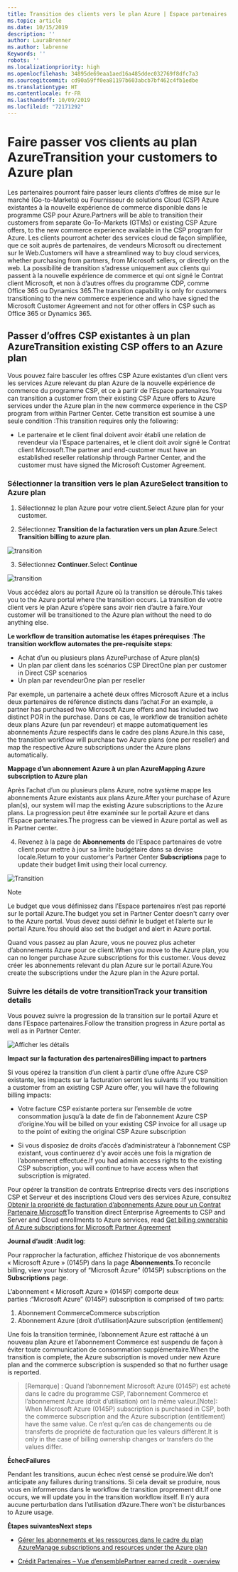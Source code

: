 ```yaml
---
title: Transition des clients vers le plan Azure | Espace partenaires
ms.topic: article
ms.date: 10/15/2019
description: ''
author: LauraBrenner
ms.author: labrenne
Keywords: ''
robots: ''
ms.localizationpriority: high
ms.openlocfilehash: 34895de69eaa1aed16a485ddec032769f8dfc7a3
ms.sourcegitcommit: cd90a59ff0ea81197b603abcb7bf462c4fb1edbe
ms.translationtype: HT
ms.contentlocale: fr-FR
ms.lasthandoff: 10/09/2019
ms.locfileid: "72171292"
---
```

# <a name="transition-your-customers-to-azure-plan"></a><span data-ttu-id="ab3a1-102">Faire passer vos clients au plan Azure</span><span class="sxs-lookup"><span data-stu-id="ab3a1-102">Transition your customers to Azure plan</span></span>

<span data-ttu-id="ab3a1-103">Les partenaires pourront faire passer leurs clients d’offres de mise sur le marché (Go-to-Markets) ou Fournisseur de solutions Cloud (CSP) Azure existantes à la nouvelle expérience de commerce disponible dans le programme CSP pour Azure.</span><span class="sxs-lookup"><span data-stu-id="ab3a1-103">Partners will be able to transition their customers from separate Go-To-Markets (GTMs) or existing CSP Azure offers, to the new commerce experience available in the CSP program for Azure.</span></span> <span data-ttu-id="ab3a1-104">Les clients pourront acheter des services cloud de façon simplifiée, que ce soit auprès de partenaires, de vendeurs Microsoft ou directement sur le Web.</span><span class="sxs-lookup"><span data-stu-id="ab3a1-104">Customers will have a streamlined way to buy cloud services, whether purchasing from partners, from Microsoft sellers, or directly on the web.</span></span> <span data-ttu-id="ab3a1-105">La possibilité de transition s’adresse uniquement aux clients qui passent à la nouvelle expérience de commerce et qui ont signé le Contrat client Microsoft, et non à d’autres offres du programme CDP, comme Office 365 ou Dynamics 365.</span><span class="sxs-lookup"><span data-stu-id="ab3a1-105">The transition capability is only for customers transitioning to the new commerce experience and who have signed the Microsoft Customer Agreement and not for other offers in CSP such as Office 365 or Dynamics 365.</span></span>

## <a name="transition-existing-csp-offers-to-an-azure-plan"></a><span data-ttu-id="ab3a1-106">Passer d’offres CSP existantes à un plan Azure</span><span class="sxs-lookup"><span data-stu-id="ab3a1-106">Transition existing CSP offers to an Azure plan</span></span>

<span data-ttu-id="ab3a1-107">Vous pouvez faire basculer les offres CSP Azure existantes d’un client vers les services Azure relevant du plan Azure de la nouvelle expérience de commerce du programme CSP, et ce à partir de l’Espace partenaires.</span><span class="sxs-lookup"><span data-stu-id="ab3a1-107">You can transition a customer from their existing CSP Azure offers to Azure services under the Azure plan in the new commerce experience in the CSP program from within Partner Center.</span></span> <span data-ttu-id="ab3a1-108">Cette transition est soumise à une seule condition :</span><span class="sxs-lookup"><span data-stu-id="ab3a1-108">This transition requires only the following:</span></span>

- <span data-ttu-id="ab3a1-109">Le partenaire et le client final doivent avoir établi une relation de revendeur via l’Espace partenaires, et le client doit avoir signé le Contrat client Microsoft.</span><span class="sxs-lookup"><span data-stu-id="ab3a1-109">The partner and end-customer must have an established reseller relationship through Partner Center, and the customer must have signed the Microsoft Customer Agreement.</span></span>

### <a name="select-transition-to-azure-plan"></a><span data-ttu-id="ab3a1-110">Sélectionner la transition vers le plan Azure</span><span class="sxs-lookup"><span data-stu-id="ab3a1-110">Select transition to Azure plan</span></span>

1. <span data-ttu-id="ab3a1-111">Sélectionnez le plan Azure pour votre client.</span><span class="sxs-lookup"><span data-stu-id="ab3a1-111">Select Azure plan for your customer.</span></span>

2. <span data-ttu-id="ab3a1-112">Sélectionnez **Transition de la facturation vers un plan Azure**.</span><span class="sxs-lookup"><span data-stu-id="ab3a1-112">Select **Transition billing to azure plan**.</span></span>

![transition](images/azure/transition1.png)

3. <span data-ttu-id="ab3a1-114">Sélectionnez **Continuer**.</span><span class="sxs-lookup"><span data-stu-id="ab3a1-114">Select **Continue**</span></span>

![transition](images/azure/transition2.png)

<span data-ttu-id="ab3a1-116">Vous accédez alors au portail Azure où la transition se déroule.</span><span class="sxs-lookup"><span data-stu-id="ab3a1-116">This takes you to the Azure portal where the transition occurs.</span></span> <span data-ttu-id="ab3a1-117">La transition de votre client vers le plan Azure s’opère sans avoir rien d’autre à faire.</span><span class="sxs-lookup"><span data-stu-id="ab3a1-117">Your customer will be transitioned to the Azure plan without the need to do anything else.</span></span> 

<span data-ttu-id="ab3a1-118">**Le workflow de transition automatise les étapes prérequises** :</span><span class="sxs-lookup"><span data-stu-id="ab3a1-118">**The transition workflow automates the pre-requisite steps**:</span></span> 

- <span data-ttu-id="ab3a1-119">Achat d’un ou plusieurs plans Azure</span><span class="sxs-lookup"><span data-stu-id="ab3a1-119">Purchase of Azure plan(s)</span></span> 
- <span data-ttu-id="ab3a1-120">Un plan par client dans les scénarios CSP Direct</span><span class="sxs-lookup"><span data-stu-id="ab3a1-120">One plan per customer in Direct CSP scenarios</span></span>  
- <span data-ttu-id="ab3a1-121">Un plan par revendeur</span><span class="sxs-lookup"><span data-stu-id="ab3a1-121">One plan per reseller</span></span>  

<span data-ttu-id="ab3a1-122">Par exemple, un partenaire a acheté deux offres Microsoft Azure et a inclus deux partenaires de référence distincts dans l’achat.</span><span class="sxs-lookup"><span data-stu-id="ab3a1-122">For an example, a partner has purchased two Microsoft Azure offers and has included two distinct POR in the purchase.</span></span> <span data-ttu-id="ab3a1-123">Dans ce cas, le workflow de transition achète deux plans Azure (un par revendeur) et mappe automatiquement les abonnements Azure respectifs dans le cadre des plans Azure.</span><span class="sxs-lookup"><span data-stu-id="ab3a1-123">In this case, the transition workflow will purchase two Azure plans (one per reseller) and map the respective Azure subscriptions under the Azure plans automatically.</span></span>  

<span data-ttu-id="ab3a1-124">**Mappage d’un abonnement Azure à un plan Azure**</span><span class="sxs-lookup"><span data-stu-id="ab3a1-124">**Mapping Azure subscription to Azure plan**</span></span>

<span data-ttu-id="ab3a1-125">Après l’achat d’un ou plusieurs plans Azure, notre système mappe les abonnements Azure existants aux plans Azure.</span><span class="sxs-lookup"><span data-stu-id="ab3a1-125">After your purchase of Azure plan(s), our system will map the existing Azure subscriptions to the Azure plans.</span></span> <span data-ttu-id="ab3a1-126">La progression peut être examinée sur le portail Azure et dans l’Espace partenaires.</span><span class="sxs-lookup"><span data-stu-id="ab3a1-126">The progress can be viewed in Azure portal as well as in Partner center.</span></span> 

4. <span data-ttu-id="ab3a1-127">Revenez à la page de **Abonnements** de l’Espace partenaires de votre client pour mettre à jour sa limite budgétaire dans sa devise locale.</span><span class="sxs-lookup"><span data-stu-id="ab3a1-127">Return to your customer's Partner Center **Subscriptions** page to update their budget limit using their local currency.</span></span> 

![Transition](images/azure/transition3.png)

>[!Note]
><span data-ttu-id="ab3a1-129">Le budget que vous définissez dans l’Espace partenaires n’est pas reporté sur le portail Azure.</span><span class="sxs-lookup"><span data-stu-id="ab3a1-129">The budget you set in Partner Center doesn't carry over to the Azure portal.</span></span> <span data-ttu-id="ab3a1-130">Vous devez aussi définir le budget et l’alerte sur le portail Azure.</span><span class="sxs-lookup"><span data-stu-id="ab3a1-130">You should also set the budget and alert in Azure portal.</span></span>

<span data-ttu-id="ab3a1-131">Quand vous passez au plan Azure, vous ne pouvez plus acheter d’abonnements Azure pour ce client.</span><span class="sxs-lookup"><span data-stu-id="ab3a1-131">When you move to the Azure plan, you can no longer purchase Azure subscriptions for this customer.</span></span> <span data-ttu-id="ab3a1-132">Vous devez créer les abonnements relevant du plan Azure sur le portail Azure.</span><span class="sxs-lookup"><span data-stu-id="ab3a1-132">You create the subscriptions under the Azure plan in the Azure portal.</span></span>

### <a name="track-your-transition-details"></a><span data-ttu-id="ab3a1-133">Suivre les détails de votre transition</span><span class="sxs-lookup"><span data-stu-id="ab3a1-133">Track your transition details</span></span>

<span data-ttu-id="ab3a1-134">Vous pouvez suivre la progression de la transition sur le portail Azure et dans l’Espace partenaires.</span><span class="sxs-lookup"><span data-stu-id="ab3a1-134">Follow the transition progress in Azure portal as well as in Partner Center.</span></span>

![Afficher les détails](images/azure/details1.png)

<span data-ttu-id="ab3a1-136">**Impact sur la facturation des partenaires**</span><span class="sxs-lookup"><span data-stu-id="ab3a1-136">**Billing impact to partners**</span></span>

<span data-ttu-id="ab3a1-137">Si vous opérez la transition d’un client à partir d’une offre Azure CSP existante, les impacts sur la facturation seront les suivants :</span><span class="sxs-lookup"><span data-stu-id="ab3a1-137">If you transition a customer from an existing CSP Azure offer, you will have the following billing impacts:</span></span>

- <span data-ttu-id="ab3a1-138">Votre facture CSP existante portera sur l’ensemble de votre consommation jusqu’à la date de fin de l’abonnement Azure CSP d’origine.</span><span class="sxs-lookup"><span data-stu-id="ab3a1-138">You will be billed on your existing CSP invoice for all usage up to the point of exiting the original CSP Azure subscription</span></span>

- <span data-ttu-id="ab3a1-139">Si vous disposiez de droits d’accès d’administrateur à l’abonnement CSP existant, vous continuerez d’y avoir accès une fois la migration de l’abonnement effectuée.</span><span class="sxs-lookup"><span data-stu-id="ab3a1-139">If you had admin access rights to the existing CSP subscription, you will continue to have access when that subscription is migrated.</span></span>

<span data-ttu-id="ab3a1-140">Pour opérer la transition de contrats Entreprise directs vers des inscriptions CSP et Serveur et des inscriptions Cloud vers des services Azure, consultez [Obtenir la propriété de facturation d’abonnements Azure pour un Contrat Partenaire Microsoft]()</span><span class="sxs-lookup"><span data-stu-id="ab3a1-140">To transition direct Enterprise Agreements to CSP and Server and Cloud enrollments to Azure services, read [Get billing ownership of Azure subscriptions for Microsoft Partner Agreement]()</span></span>

<span data-ttu-id="ab3a1-141">**Journal d’audit** :</span><span class="sxs-lookup"><span data-stu-id="ab3a1-141">**Audit log**:</span></span>

<span data-ttu-id="ab3a1-142">Pour rapprocher la facturation, affichez l’historique de vos abonnements « Microsoft Azure » (0145P) dans la page **Abonnements**.</span><span class="sxs-lookup"><span data-stu-id="ab3a1-142">To reconcile billing, view your history of “Microsoft Azure” (0145P) subscriptions on the **Subscriptions** page.</span></span> 

<span data-ttu-id="ab3a1-143">L’abonnement « Microsoft Azure » (0145P) comporte deux parties :</span><span class="sxs-lookup"><span data-stu-id="ab3a1-143">“Microsoft Azure” (0145P) subscription is comprised of two parts:</span></span>
1. <span data-ttu-id="ab3a1-144">Abonnement Commerce</span><span class="sxs-lookup"><span data-stu-id="ab3a1-144">Commerce subscription</span></span> 
2. <span data-ttu-id="ab3a1-145">Abonnement Azure (droit d’utilisation)</span><span class="sxs-lookup"><span data-stu-id="ab3a1-145">Azure subscription (entitlement)</span></span>

<span data-ttu-id="ab3a1-146">Une fois la transition terminée, l’abonnement Azure est rattaché à un nouveau plan Azure et l’abonnement Commerce est suspendu de façon à éviter toute communication de consommation supplémentaire.</span><span class="sxs-lookup"><span data-stu-id="ab3a1-146">When the transition is complete, the Azure subscription is moved under new Azure plan and the commerce subscription is suspended so that no further usage is reported.</span></span>  

><span data-ttu-id="ab3a1-147">[Remarque] : Quand l’abonnement Microsoft Azure (0145P) est acheté dans le cadre du programme CSP, l’abonnement Commerce et l’abonnement Azure (droit d’utilisation) ont la même valeur.</span><span class="sxs-lookup"><span data-stu-id="ab3a1-147">[Note]: When Microsoft Azure (0145P) subscription is purchased in CSP, both the commerce subscription and the Azure subscription (entitlement) have the same value.</span></span> <span data-ttu-id="ab3a1-148">Ce n’est qu’en cas de changements ou de transferts de propriété de facturation que les valeurs diffèrent.</span><span class="sxs-lookup"><span data-stu-id="ab3a1-148">It is only in the case of billing ownership changes or transfers do the values differ.</span></span> 

<span data-ttu-id="ab3a1-149">**Échec**</span><span class="sxs-lookup"><span data-stu-id="ab3a1-149">**Failures**</span></span>

<span data-ttu-id="ab3a1-150">Pendant les transitions, aucun échec n’est censé se produire.</span><span class="sxs-lookup"><span data-stu-id="ab3a1-150">We don’t anticipate any failures during transitions.</span></span> <span data-ttu-id="ab3a1-151">Si cela devait se produire, nous vous en informerons dans le workflow de transition proprement dit.</span><span class="sxs-lookup"><span data-stu-id="ab3a1-151">If one occurs, we will update you in the transition workflow itself.</span></span> <span data-ttu-id="ab3a1-152">Il n’y aura aucune perturbation dans l’utilisation d’Azure.</span><span class="sxs-lookup"><span data-stu-id="ab3a1-152">There won't be disturbances to Azure usage.</span></span>  

<span data-ttu-id="ab3a1-153">**Étapes suivantes**</span><span class="sxs-lookup"><span data-stu-id="ab3a1-153">**Next steps**</span></span>

- [<span data-ttu-id="ab3a1-154">Gérer les abonnements et les ressources dans le cadre du plan Azure</span><span class="sxs-lookup"><span data-stu-id="ab3a1-154">Manage subscriptions and resources under the Azure plan</span></span>](azure-plan-manage.md)

- [<span data-ttu-id="ab3a1-155">Crédit Partenaires – Vue d’ensemble</span><span class="sxs-lookup"><span data-stu-id="ab3a1-155">Partner earned credit - overview</span></span>](partner-earned-credit.md)



